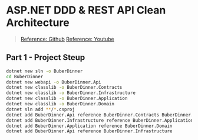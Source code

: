 # ASP.NET DDD & REST API Clean Architecture
>[Reference: Github](https://github.com/amantinband)
>[Reference: Youtube](https://www.youtube.com/playlist?list=PLzYkqgWkHPKBcDIP5gzLfASkQyTdy0t4k)

## Part 1 - Project Steup
```bash
dotnet new sln -o BuberDinner
cd BuberDinner
dotnet new webapi -o BuberDinner.Api
dotnet new classlib -o BuberDinner.Contracts
dotnet new classlib -o BuberDinner.Infrastructure
dotnet new classlib -o BuberDinner.Application
dotnet new classlib -o BuberDinner.Domain
dotnet sln add **/*.csproj
dotnet add BuberDinner.Api reference BuberDinner.Contracts BuberDinner.Application
dotnet add BuberDinner.Infrastructure reference BuberDinner.Application
dotnet add BuberDinner.Application reference BuberDinner.Domain
dotnet add BuberDinner.Api reference BuberDinner.Infrastructure
```